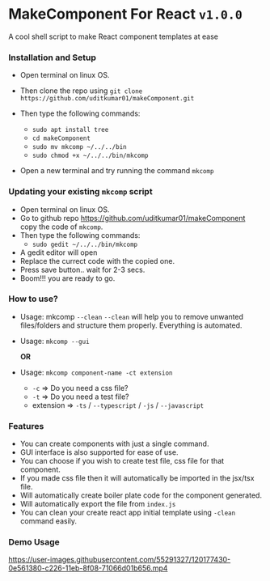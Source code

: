 # MakeComponent For React `v1.0.0`

A cool shell script to make React component templates at ease

### Installation and Setup

-   Open terminal on linux OS.
-   Then clone the repo using `git clone https://github.com/uditkumar01/makeComponent.git`
-   Then type the following commands:

    -   `sudo apt install tree`
    -   `cd makeComponent`
    -   `sudo mv mkcomp ~/../../bin`
    -   `sudo chmod +x ~/../../bin/mkcomp`

-   Open a new terminal and try running the command `mkcomp`

### Updating your existing `mkcomp` script

-   Open terminal on linux OS.
-   Go to github repo https://github.com/uditkumar01/makeComponent copy the code of `mkcomp`.
-   Then type the following commands:
    -   `sudo gedit ~/../../bin/mkcomp`
-   A gedit editor will open
-   Replace the currect code with the copied one.
-   Press save button.. wait for 2-3 secs.
-   Boom!!! you are ready to go.

### How to use?

-   Usage: mkcomp `--clean`
    `--clean` will help you to remove unwanted files/folders and structure them properly. Everything is automated.

-   Usage: `mkcomp --gui`

    **OR**

-   Usage: `mkcomp component-name -ct extension`

    -   `-c` => Do you need a css file?
    -   `-t` => Do you need a test file?
    -   extension => `-ts` / `--typescript` / `-js` / `--javascript`

### Features

-   You can create components with just a single command.
-   GUI interface is also supported for ease of use.
-   You can choose if you wish to create test file, css file for that component.
-   If you made css file then it will automatically be imported in the jsx/tsx file.
-   Will automatically create boiler plate code for the component generated.
-   Will automatically export the file from `index.js`
-   You can clean your create react app initial template using `-clean` command easily.

### Demo Usage

https://user-images.githubusercontent.com/55291327/120177430-0e561380-c226-11eb-8f08-71066d01b656.mp4
